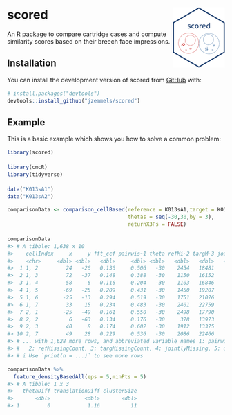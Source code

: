 
<!-- README.md is generated from README.Rmd. Please edit that file -->

# scored <img src="man/figures/logo.png" align="right" height="139" />

<!-- badges: start -->
<!-- badges: end -->

An R package to compare cartridge cases and compute similarity scores
based on their breech face impressions.

## Installation

You can install the development version of scored from
[GitHub](https://github.com/) with:

``` r
# install.packages("devtools")
devtools::install_github("jzemmels/scored")
```

## Example

This is a basic example which shows you how to solve a common problem:

``` r
library(scored)

library(cmcR)
library(tidyverse)

data("K013sA1")
data("K013sA2")
```

``` r
comparisonData <- comparison_cellBased(reference = K013sA1,target = K013sA2,
                                       thetas = seq(-30,30,by = 3),
                                       returnX3Ps = FALSE)

comparisonData
#> # A tibble: 1,638 x 10
#>    cellIndex     x     y fft_ccf pairwis~1 theta refMi~2 targM~3 joint~4 direc~5
#>    <chr>     <dbl> <dbl>   <dbl>     <dbl> <dbl>   <dbl>   <dbl>   <dbl> <chr>  
#>  1 1, 2         24   -26   0.136     0.506   -30    2454   18481    2275 refere~
#>  2 1, 3         72   -37   0.148     0.388   -30    1150   16152    1109 refere~
#>  3 1, 4        -58     6   0.116     0.204   -30    1103   16846     531 refere~
#>  4 1, 5        -69   -25   0.209     0.431   -30    1450   19207    1351 refere~
#>  5 1, 6        -25   -13   0.294     0.519   -30    1751   21076    1336 refere~
#>  6 1, 7         33    15   0.234     0.483   -30    2401   22759    2101 refere~
#>  7 2, 1        -25   -49   0.161     0.550   -30    2498   17790      99 refere~
#>  8 2, 2          6   -63   0.134     0.176   -30     378   13973      54 refere~
#>  9 2, 3         40     8   0.174     0.602   -30    1912   13375       0 refere~
#> 10 2, 7         49    28   0.229     0.536   -30    2086   22466    1624 refere~
#> # ... with 1,628 more rows, and abbreviated variable names 1: pairwiseCompCor,
#> #   2: refMissingCount, 3: targMissingCount, 4: jointlyMissing, 5: direction
#> # i Use `print(n = ...)` to see more rows
```

``` r
comparisonData %>%
  feature_densityBasedAll(eps = 5,minPts = 5)
#> # A tibble: 1 x 3
#>   thetaDiff translationDiff clusterSize
#>       <dbl>           <dbl>       <dbl>
#> 1         0            1.16          11
```
